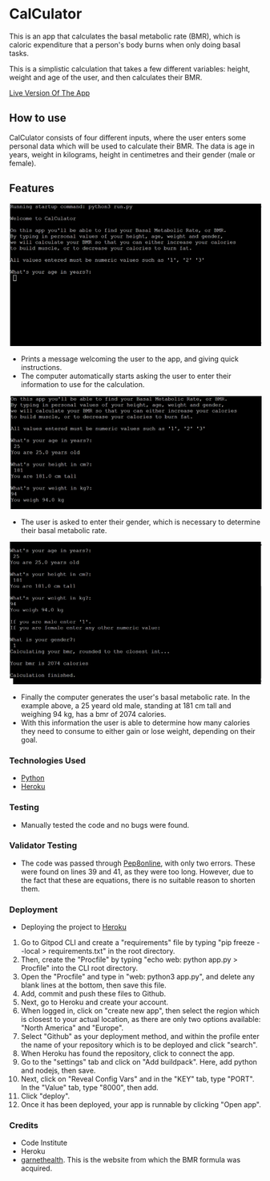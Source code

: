 # CalCulator

This is an app that calculates the basal metabolic rate (BMR), which is caloric expenditure that a person's body burns when only doing basal tasks. 

This is a simplistic calculation that takes a few different variables: height, weight and age of the user, and then calculates their BMR. 

[Live Version Of The App](https://cal-culators.herokuapp.com/)

## How to use

CalCulator consists of four different inputs, where the user enters some personal data which will be used to calculate their BMR. The data is age in years, weight in kilograms, height in centimetres and their gender (male or female).

## Features

![feature.1](readme-img/start-calc.png)

- Prints a message welcoming the user to the app, and giving quick instructions.
- The computer automatically starts asking the user to enter their information to use for the calculation.

![feature.2](readme-img/enter-variables.png)

- The user is asked to enter their gender, which is necessary to determine their basal metabolic rate.

![feature.3](readme-img/end-calc.png)

- Finally the computer generates the user's basal metabolic rate. In the example above, a 25 yeard old male, standing at 181 cm tall and weighing 94 kg, has a bmr of 2074 calories.
- With this information the user is able to determine how many calories they need to consume to either gain or lose weight, depending on their goal.


### Technologies Used

- [Python](https://www.python.org/)
- [Heroku](https://www.heroku.com/)

### Testing

- Manually tested the code and no bugs were found.

### Validator Testing

- The code was passed through [Pep8online](http://pep8online.com/), with only two errors. These were found on lines 39 and 41, as they were too long. However, due to the fact that these are equations, there is no suitable reason to shorten them.

### Deployment

- Deploying the project to [Heroku](https://dashboard.heroku.com/)

1. Go to Gitpod CLI and create a "requirements" file by typing "pip freeze --local > requirements.txt" in the root directory.
2. Then, create the "Procfile" by typing "echo web: python app.py > Procfile" into the CLI root directory.
3. Open the "Procfile" and type in "web: python3 app.py", and delete any blank lines at the bottom, then save this file. 
4. Add, commit and push these files to Github.
5. Next, go to Heroku and create your account.
6. When logged in, click on "create new app", then select the region which is closest to your actual location, as there are only two options available: "North America" and "Europe".
7. Select "Github" as your deployment method, and within the profile enter the name of your repository which is to be deployed and click "search".
8. When Heroku has found the repository, click to connect the app. 
9. Go to the "settings" tab and click on "Add buildpack". Here, add python and nodejs, then save. 
10. Next, click on "Reveal Config Vars" and in the "KEY" tab, type "PORT". In the "Value" tab, type "8000", then add.
11. Click "deploy".
12. Once it has been deployed, your app is runnable by clicking "Open app". 

### Credits

- Code Institute
- Heroku
- [garnethealth](https://www.garnethealth.org/news/basal-metabolic-rate-calculator). This is the website from which the BMR formula was acquired.